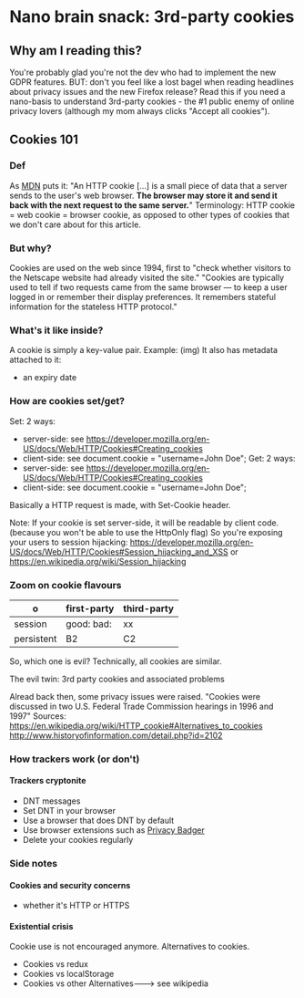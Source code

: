 # Nano brain snack: 3rd-party cookies

## Why am I reading this?
You're probably glad you're not the dev who had to implement the new GDPR features. BUT: don't you feel like a lost bagel when reading headlines about privacy issues and the new Firefox release? 
Read this if you need a nano-basis to understand 3rd-party cookies - the #1  public enemy of online privacy lovers (although my mom always clicks "Accept all cookies").
 
## Cookies 101

### Def  
As [MDN](hhttps://developer.mozilla.org/en-US/docs/Web/HTTP/Cookies) puts it:
"An HTTP cookie [...] is a small piece of data that a server sends to the user's web browser. 
**The browser may store it and send it back with the next request to the same server.**" 
Terminology: HTTP cookie = web cookie = browser cookie, as opposed to other types of cookies that we don't care about for this article.

### But why?
Cookies are used on the web since 1994, first to "check whether visitors to the Netscape website had already visited the site."
"Cookies are typically used to tell if two requests came from the same browser — to keep a user logged in or remember their display preferences. It remembers stateful information for the stateless HTTP protocol."

### What's it like inside?
A cookie is simply a key-value pair.
Example: (img)
It also has metadata attached to it:
- an expiry date

### How are cookies set/get?
Set: 2 ways:
- server-side: see https://developer.mozilla.org/en-US/docs/Web/HTTP/Cookies#Creating_cookies
- client-side: see document.cookie = "username=John Doe";
Get: 2 ways:
- server-side: see https://developer.mozilla.org/en-US/docs/Web/HTTP/Cookies#Creating_cookies
- client-side: see document.cookie = "username=John Doe";

Basically a HTTP request is made, with Set-Cookie header.

Note: 
If your cookie is set server-side, it will be readable by client code. 
(because you won't be able to use the HttpOnly flag)
So you're exposing your users to session hijacking: 
https://developer.mozilla.org/en-US/docs/Web/HTTP/Cookies#Session_hijacking_and_XSS or https://en.wikipedia.org/wiki/Session_hijacking


### Zoom on cookie flavours

o | first-party | third-party
---------|----------|---------
 session | good: bad:  | xx
 persistent | B2 | C2

So, which one is evil?
Technically, all cookies are similar.

The evil twin: 3rd party cookies and associated problems

Alread back then, some privacy issues were raised.
"Cookies were discussed in two U.S. Federal Trade Commission hearings in 1996 and 1997"
Sources:
https://en.wikipedia.org/wiki/HTTP_cookie#Alternatives_to_cookies 
http://www.historyofinformation.com/detail.php?id=2102


### How trackers work (or don't)


#### Trackers cryptonite
* DNT messages
* Set DNT in your browser
* Use a browser that does DNT by default
* Use browser extensions such as [Privacy Badger](https://addons.mozilla.org/en-US/firefox/addon/privacy-badger17/)
* Delete your cookies regularly

### Side notes 

#### Cookies and security concerns

- whether it's HTTP or HTTPS

#### Existential crisis
Cookie use is not encouraged anymore. 
Alternatives to cookies.

* Cookies vs redux
* Cookies vs localStorage
* Cookies vs other Alternatives---> see wikipedia
